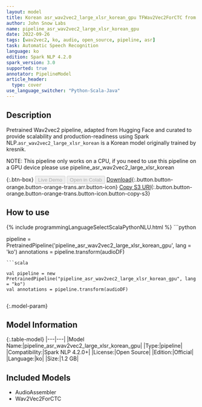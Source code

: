```yaml
---
layout: model
title: Korean asr_wav2vec2_large_xlsr_korean_gpu TFWav2Vec2ForCTC from kresnik
author: John Snow Labs
name: pipeline_asr_wav2vec2_large_xlsr_korean_gpu
date: 2022-09-26
tags: [wav2vec2, ko, audio, open_source, pipeline, asr]
task: Automatic Speech Recognition
language: ko
edition: Spark NLP 4.2.0
spark_version: 3.0
supported: true
annotator: PipelineModel
article_header:
  type: cover
use_language_switcher: "Python-Scala-Java"
---
```


## Description

Pretrained Wav2vec2  pipeline, adapted from Hugging Face and curated to provide scalability and production-readiness using Spark NLP.`asr_wav2vec2_large_xlsr_korean` is a Korean model originally trained by kresnik.

NOTE: This pipeline only works on a CPU, if you need to use this pipeline on a GPU device please use pipeline_asr_wav2vec2_large_xlsr_korean

{:.btn-box}
<button class="button button-orange" disabled>Live Demo</button>
<button class="button button-orange" disabled>Open in Colab</button>
[Download](https://s3.amazonaws.com/auxdata.johnsnowlabs.com/public/models/pipeline_asr_wav2vec2_large_xlsr_korean_gpu_ko_4.2.0_3.0_1664224159733.zip){:.button.button-orange.button-orange-trans.arr.button-icon}
[Copy S3 URI](s3://auxdata.johnsnowlabs.com/public/models/pipeline_asr_wav2vec2_large_xlsr_korean_gpu_ko_4.2.0_3.0_1664224159733.zip){:.button.button-orange.button-orange-trans.button-icon.button-copy-s3}

## How to use



<div class="tabs-box" markdown="1">
{% include programmingLanguageSelectScalaPythonNLU.html %}
```python

pipeline = PretrainedPipeline('pipeline_asr_wav2vec2_large_xlsr_korean_gpu', lang = 'ko')
annotations =  pipeline.transform(audioDF)
    
```
```scala

val pipeline = new PretrainedPipeline("pipeline_asr_wav2vec2_large_xlsr_korean_gpu", lang = "ko")
val annotations = pipeline.transform(audioDF)
    
```
</div>

{:.model-param}
## Model Information

{:.table-model}
|---|---|
|Model Name:|pipeline_asr_wav2vec2_large_xlsr_korean_gpu|
|Type:|pipeline|
|Compatibility:|Spark NLP 4.2.0+|
|License:|Open Source|
|Edition:|Official|
|Language:|ko|
|Size:|1.2 GB|

## Included Models

- AudioAssembler
- Wav2Vec2ForCTC